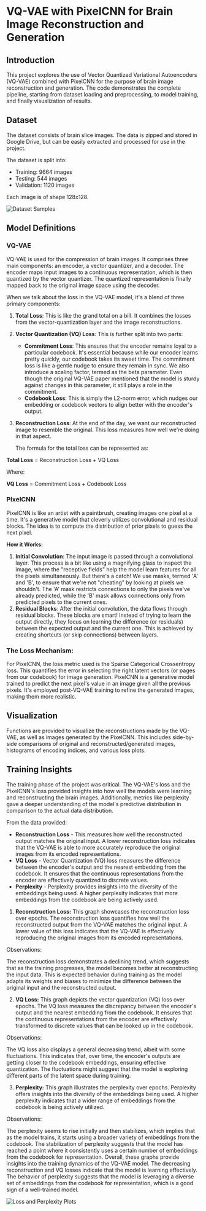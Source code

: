 # VQ-VAE with PixelCNN for Brain Image Reconstruction and Generation

## Introduction

This project explores the use of Vector Quantized Variational Autoencoders (VQ-VAE) combined with PixelCNN for the purpose of brain image reconstruction and generation. The code demonstrates the complete pipeline, starting from dataset loading and preprocessing, to model training, and finally visualization of results.

## Dataset

The dataset consists of brain slice images. The data is zipped and stored in Google Drive, but can be easily extracted and processed for use in the project. 

The dataset is split into:
- Training: 9664 images
- Testing: 544 images
- Validation: 1120 images

Each image is of shape 128x128.

![Dataset Samples](path_to_dataset_samples_image)

## Model Definitions

### VQ-VAE

VQ-VAE is used for the compression of brain images. It comprises three main components: an encoder, a vector quantizer, and a decoder. The encoder maps input images to a continuous representation, which is then quantized by the vector quantizer. The quantized representation is finally mapped back to the original image space using the decoder.

When we talk about the loss in the VQ-VAE model, it's a blend of three primary components:

1. **Total Loss**: This is like the grand total on a bill. It combines the losses from the vector-quantization layer and the image reconstructions.
2. **Vector Quantization (VQ) Loss**: This is further split into two parts:
    - **Commitment Loss**: This ensures that the encoder remains loyal to a particular codebook. It's essential because while our encoder learns pretty quickly,
      our codebook takes its sweet time. The commitment loss is like a gentle nudge to ensure they remain in sync. We also introduce a scaling factor, termed as the beta parameter.
      Even though the original VQ-VAE paper mentioned that the model is sturdy against changes in this parameter, it still plays a role in the commitment.
    - **Codebook Loss**: This is simply the L2-norm error, which nudges our embedding or codebook vectors to align better with the encoder's output.
3. **Reconstruction Loss**: At the end of the day, we want our reconstructed image to resemble the original. This loss measures how well we're doing in that aspect.

   The formula for the total loss can be represented as:

**Total Loss** = Reconstruction Loss + VQ Loss

Where:

**VQ Loss** = Commitment Loss + Codebook Loss

### PixelCNN
PixelCNN is like an artist with a paintbrush, creating images one pixel at a time. It's a generative model that cleverly utilizes convolutional and residual blocks. 
The idea is to compute the distribution of prior pixels to guess the next pixel.

**How it Works:**
1. **Initial Convolution**: The input image is passed through a convolutional layer.
   This process is a bit like using a magnifying glass to inspect the image, where the "receptive fields" help the model learn features for all the pixels simultaneously.
   But there's a catch! We use masks, termed 'A' and 'B', to ensure that we're not "cheating" by looking at pixels we shouldn't.
   The 'A' mask restricts connections to only the pixels we've already predicted, while the 'B' mask allows connections only from predicted pixels to the current ones.
3. **Residual Blocks**: After the initial convolution, the data flows through residual blocks.
   These blocks are smart! Instead of trying to learn the output directly, they focus on learning the difference (or residuals) between the expected output and the current one.
   This is achieved by creating shortcuts (or skip connections) between layers.

### The Loss Mechanism:
For PixelCNN, the loss metric used is the Sparse Categorical Crossentropy loss. This quantifies the error in selecting the right latent vectors (or pages from our codebook) for image generation.
PixelCNN is a generative model trained to predict the next pixel's value in an image given all the previous pixels. It's employed post-VQ-VAE training to refine the generated images, making them more realistic.

## Visualization

Functions are provided to visualize the reconstructions made by the VQ-VAE, as well as images generated by the PixelCNN. This includes side-by-side comparisons of original and reconstructed/generated images, histograms of encoding indices, and various loss plots.

## Training Insights

The training phase of the project was critical. The VQ-VAE's loss and the PixelCNN's loss provided insights into how well the models were learning and reconstructing the brain images. Additionally, metrics like perplexity gave a deeper understanding of the model's predictive distribution in comparison to the actual data distribution. 

From the data provided:
- **Reconstruction Loss** - This measures how well the reconstructed output matches the original input. A lower reconstruction loss indicates that the VQ-VAE is able to more accurately reproduce the original images from its encoded representations.
- **VQ Loss** - Vector Quantization (VQ) loss measures the difference between the encoder's output and the nearest embedding from the codebook. It ensures that the continuous representations from the encoder are effectively quantized to discrete values.
- **Perplexity** - Perplexity provides insights into the diversity of the embeddings being used. A higher perplexity indicates that more embeddings from the codebook are being actively used.
  
1. **Reconstruction Loss:**
This graph showcases the reconstruction loss over epochs. The reconstruction loss quantifies how well the reconstructed output from the VQ-VAE matches the original input. A lower value of this loss indicates that the VQ-VAE is effectively reproducing the original images from its encoded representations.

Observations:

The reconstruction loss demonstrates a declining trend, which suggests that as the training progresses, the model becomes better at reconstructing the input data.
This is expected behavior during training as the model adapts its weights and biases to minimize the difference between the original input and the reconstructed output.

2. **VQ Loss:**
This graph depicts the vector quantization (VQ) loss over epochs. The VQ loss measures the discrepancy between the encoder's output and the nearest embedding from the codebook. It ensures that the continuous representations from the encoder are effectively transformed to discrete values that can be looked up in the codebook.

Observations:

The VQ loss also displays a general decreasing trend, albeit with some fluctuations. This indicates that, over time, the encoder's outputs are getting closer to the codebook embeddings, ensuring effective quantization.
The fluctuations might suggest that the model is exploring different parts of the latent space during training.

3. **Perplexity:**
This graph illustrates the perplexity over epochs. Perplexity offers insights into the diversity of the embeddings being used. A higher perplexity indicates that a wider range of embeddings from the codebook is being actively utilized.

Observations:

The perplexity seems to rise initially and then stabilizes, which implies that as the model trains, it starts using a broader variety of embeddings from the codebook.
The stabilization of perplexity suggests that the model has reached a point where it consistently uses a certain number of embeddings from the codebook for representation.
Overall, these graphs provide insights into the training dynamics of the VQ-VAE model. The decreasing reconstruction and VQ losses indicate that the model is learning effectively. The behavior of perplexity suggests that the model is leveraging a diverse set of embeddings from the codebook for representation, which is a good sign of a well-trained model.

![Loss and Perplexity Plots](path_to_loss_perplexity_plots)



